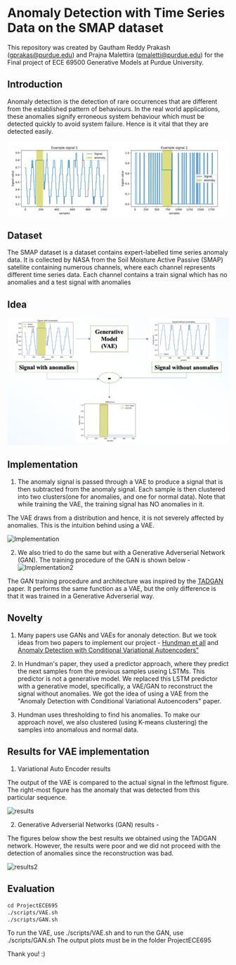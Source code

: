 # Anomaly Detection with Time Series Data on the SMAP dataset

This repository was created by Gautham Reddy Prakash (gprakas@purdue.edu) and Prajna Malettira (pmaletti@purdue.edu) for the Final project of ECE 69500 Generative Models at Purdue University. 



## Introduction
Anomaly detection is the detection of rare occurrences that are different from the established pattern of behaviours. In the real world applications, these anomalies signify erroneous system behaviour which must be detected quickly to avoid system failure. Hence is it vital that they are detected easily.


![introplot](https://github.com/Gautham195/ECE695_Project/blob/main/images/IntroPics.png?raw=true)



## Dataset
The SMAP dataset is a dataset contains expert-labelled time series anomaly data. It is collected by NASA from the Soil Moisture Active Passive (SMAP) satellite containing numerous channels, where each channel represents different time series data. 
Each channel contains a train signal which has no anomalies and a test signal with anomalies



## Idea

![ideaplot](https://github.com/Gautham195/ECE695_Project/blob/main/images/Idea.png)



## Implementation
1) The anomaly signal is passed through a VAE to produce a signal that is then subtracted from the anomaly signal. Each sample is then clustered into two clusters(one for anomalies, and one for normal data). Note that while training the VAE, the training signal has NO anomalies in it. 

The VAE draws from a distribution and hence, it is not severely affected by anomalies. This is the intuition behind using a VAE. 

![Implementation](https://github.com/pmaletti/GM_Project/blob/main/images/Implementation.png?raw=true)

2) We also tried to do the same but with a Generative Adverserial Network (GAN). The training procedure of the GAN is shown below - 
![Implementation2](https://github.com/pmaletti/GM_Project/blob/main/images/TrainingProcess.png?raw=true)

The GAN training procedure and architecture was inspired by the [TADGAN](https://ieeexplore.ieee.org/abstract/document/9378139) paper. It performs the same function as a VAE, but the only difference is that it was trained in a Generative Adverserial way.


## Novelty 
1) Many papers use GANs and VAEs for anonaly detection. But we took ideas from two papers to implement our project - 
[Hundman et all](https://arxiv.org/pdf/1802.04431) and [Anomaly Detection with Conditional Variational Autoencoders"](https://ieeexplore.ieee.org/abstract/document/8999265)

2) In Hundman's paper, they used a predictor approach, where they predict the next samples from the previous samples useing LSTMs. This predictor is not a generative model. We replaced this LSTM predictor with a generative model, specifically, a VAE/GAN to reconstruct the signal without anomalies. We got the idea of using a VAE from the "Anomaly Detection with Conditional Variational Autoencoders" paper. 

3) Hundman uses thresholding to find his anomalies. To make our approach novel, we also clustered (using K-means clustering) the samples into anomalous and normal data. 


## Results for VAE implementation
1) Variational Auto Encoder results

The output of the VAE is compared to the actual signal in the leftmost figure. The right-most figure has the anomaly that was detected from this particular sequence. 

![results](https://github.com/pmaletti/GM_Project/blob/main/images/Results.png?raw=true)

2) Generative Adverserial Networks (GAN) results -

The figures below show the best results we obtained using the TADGAN network. However, the results were poor and we did not proceed with the detection of anomalies since the reconstruction was bad. 

![results2](https://github.com/pmaletti/GM_Project/blob/main/images/ResultsGAN.png?raw=true)

## Evaluation
```
cd ProjectECE695
./scripts/VAE.sh
./scripts/GAN.sh
```
To run the VAE, use ./scripts/VAE.sh and to run the GAN, use ./scripts/GAN.sh
The output plots must be in the folder ProjectECE695


Thank you! :)
